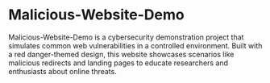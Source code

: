 # Malicious-Website-Demo
Malicious-Website-Demo is a cybersecurity demonstration project that simulates common web vulnerabilities in a controlled environment. Built with a red danger-themed design, this website showcases scenarios like malicious redirects and landing pages to educate researchers and enthusiasts about online threats.
